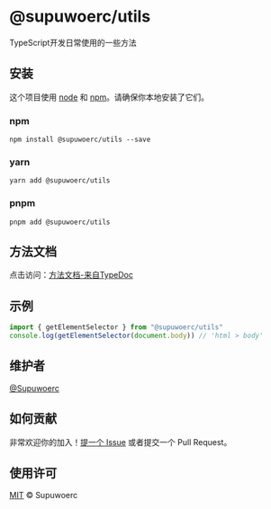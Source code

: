 # @supuwoerc/utils

 TypeScript开发日常使用的一些方法
## 安装

这个项目使用 [node](http://nodejs.org) 和 [npm](https://npmjs.com)。请确保你本地安装了它们。

### npm

`npm install @supuwoerc/utils --save`
### yarn

`yarn add @supuwoerc/utils`

### pnpm

`pnpm add @supuwoerc/utils`

## 方法文档

点击访问：[方法文档-来自TypeDoc](https://supuwoerc.github.io/supuwoerc-utils/modules.html)
## 示例

```typescript
import { getElementSelector } from "@supuwoerc/utils"
console.log(getElementSelector(document.body)) // 'html > body'
```

## 维护者

[@Supuwoerc](https://github.com/supuwoerc)

## 如何贡献

非常欢迎你的加入！[提一个 Issue](https://github.com/supuwoerc/supuwoerc-utils/issues/new) 或者提交一个 Pull Request。

## 使用许可

[MIT](LICENSE) © Supuwoerc
